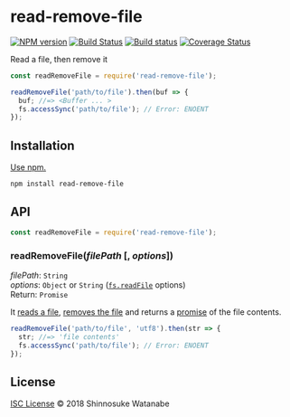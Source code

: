 # read-remove-file

[![NPM version](https://img.shields.io/npm/v/read-remove-file.svg)](https://www.npmjs.com/package/read-remove-file)
[![Build Status](https://travis-ci.org/shinnn/node-read-remove-file.svg?branch=master)](https://travis-ci.org/shinnn/node-read-remove-file)
[![Build status](https://ci.appveyor.com/api/projects/status/pf1uwmte81vpis5b?svg=true)](https://ci.appveyor.com/project/ShinnosukeWatanabe/node-read-remove-file)
[![Coverage Status](https://coveralls.io/repos/github/shinnn/node-read-remove-file/badge.svg?branch=master)](https://coveralls.io/github/shinnn/node-read-remove-file?branch=master)

Read a file, then remove it

```javascript
const readRemoveFile = require('read-remove-file');

readRemoveFile('path/to/file').then(buf => {
  buf; //=> <Buffer ... >
  fs.accessSync('path/to/file'); // Error: ENOENT
});
```

## Installation

[Use npm.](https://docs.npmjs.com/cli/install)

```
npm install read-remove-file
```

## API

```javascript
const readRemoveFile = require('read-remove-file');
```

### readRemoveFile(*filePath* [, *options*])

*filePath*: `String`  
*options*: `Object` or `String` ([`fs.readFile`][fs.readFile] options)  
Return: `Promise`

It [reads a file][fs.readFile], [removes the file](https://nodejs.org/api/fs.html#fs_fs_unlink_path_callback) and returns a [promise](https://promisesaplus.com/) of the file contents.

```javascript
readRemoveFile('path/to/file', 'utf8').then(str => {
  str; //=> 'file contents'
  fs.accessSync('path/to/file'); // Error: ENOENT
});
```

## License

[ISC License](./LICENSE) © 2018 Shinnosuke Watanabe

[fs.readFile]: https://nodejs.org/api/fs.html#fs_fs_readfile_path_options_callback

